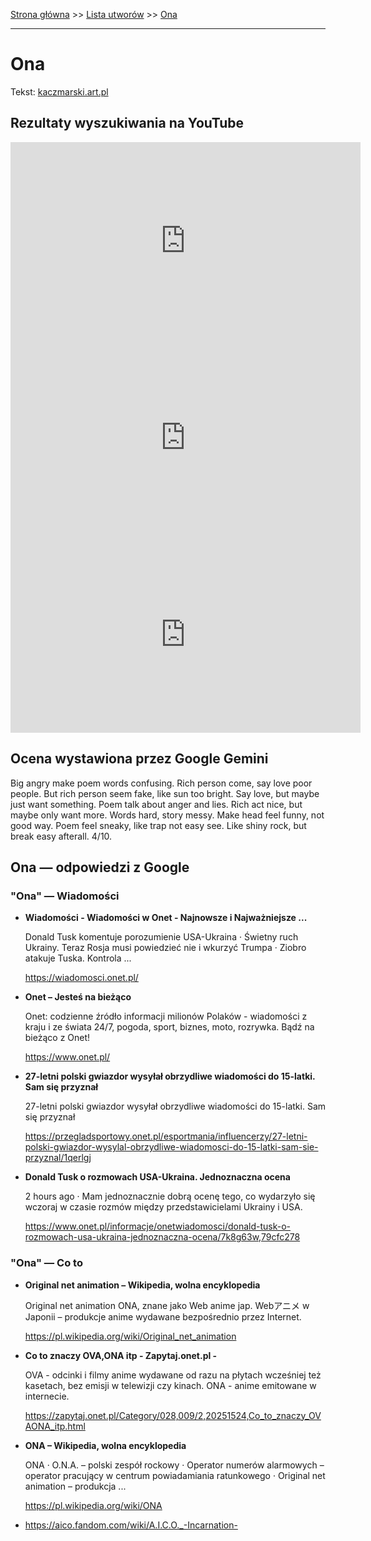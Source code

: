 [Strona główna](../index.md) >> [Lista utworów](../list.md) >> [Ona](386.md)

---

# Ona

Tekst: [kaczmarski.art.pl](https://www.kaczmarski.art.pl/tworczosc/wiersze/ona/)

## Rezultaty wyszukiwania na YouTube

<iframe width="560" height="315" src="https://www.youtube.com/embed/8IaWemVjIhY?si=IdontcarewhotheIRSsendsImnotpayingtaxes" title="YouTube video player" frameborder="0" allow="accelerometer; autoplay; clipboard-write; encrypted-media; gyroscope; picture-in-picture; web-share" referrerpolicy="strict-origin-when-cross-origin" allowfullscreen></iframe>

<iframe width="560" height="315" src="https://www.youtube.com/embed/WJBY0Xp8acs?si=IdontcarewhotheIRSsendsImnotpayingtaxes" title="YouTube video player" frameborder="0" allow="accelerometer; autoplay; clipboard-write; encrypted-media; gyroscope; picture-in-picture; web-share" referrerpolicy="strict-origin-when-cross-origin" allowfullscreen></iframe>

<iframe width="560" height="315" src="https://www.youtube.com/embed/gxBqxAa5h6s?si=IdontcarewhotheIRSsendsImnotpayingtaxes" title="YouTube video player" frameborder="0" allow="accelerometer; autoplay; clipboard-write; encrypted-media; gyroscope; picture-in-picture; web-share" referrerpolicy="strict-origin-when-cross-origin" allowfullscreen></iframe>

## Ocena wystawiona przez Google Gemini

Big angry make poem words confusing. Rich person come, say love poor people. But rich person seem fake, like sun too bright. Say love, but maybe just want something. Poem talk about anger and lies. Rich act nice, but maybe only want more. Words hard, story messy. Make head feel funny, not good way. Poem feel sneaky, like trap not easy see. Like shiny rock, but break easy afterall. 4/10.


## Ona — odpowiedzi z Google

### "Ona" — Wiadomości

- **Wiadomości - Wiadomości w Onet - Najnowsze i Najważniejsze ...**

    Donald Tusk komentuje porozumienie USA-Ukraina · Świetny ruch Ukrainy. Teraz Rosja musi powiedzieć nie i wkurzyć Trumpa · Ziobro atakuje Tuska. Kontrola ... 

   <https://wiadomosci.onet.pl/>
- **Onet – Jesteś na bieżąco**

    Onet: codzienne źródło informacji milionów Polaków - wiadomości z kraju i ze świata 24/7, pogoda, sport, biznes, moto, rozrywka. Bądź na bieżąco z Onet! 

   <https://www.onet.pl/>
- **27-letni polski gwiazdor wysyłał obrzydliwe wiadomości do 15-latki. Sam się przyznał**

    27-letni polski gwiazdor wysyłał obrzydliwe wiadomości do 15-latki. Sam się przyznał 

   <https://przegladsportowy.onet.pl/esportmania/influencerzy/27-letni-polski-gwiazdor-wysylal-obrzydliwe-wiadomosci-do-15-latki-sam-sie-przyznal/1qerlgj>
- **Donald Tusk o rozmowach USA-Ukraina. Jednoznaczna ocena**

    2 hours ago  ·  Mam jednoznacznie dobrą ocenę tego, co wydarzyło się wczoraj w czasie rozmów między przedstawicielami Ukrainy i USA. 

   <https://www.onet.pl/informacje/onetwiadomosci/donald-tusk-o-rozmowach-usa-ukraina-jednoznaczna-ocena/7k8g63w,79cfc278>

### "Ona" — Co to

- **Original net animation – Wikipedia, wolna encyklopedia**

    Original net animation ONA, znane jako Web anime jap. Webアニメ w Japonii – produkcje anime wydawane bezpośrednio przez Internet. 

   <https://pl.wikipedia.org/wiki/Original_net_animation>
- **Co to znaczy OVA,ONA itp - Zapytaj.onet.pl -**

    OVA - odcinki i filmy anime wydawane od razu na płytach wcześniej też kasetach, bez emisji w telewizji czy kinach. ONA - anime emitowane w internecie. 

   <https://zapytaj.onet.pl/Category/028,009/2,20251524,Co_to_znaczy_OVAONA_itp.html>
- **ONA – Wikipedia, wolna encyklopedia**

    ONA · O.N.A. – polski zespół rockowy · Operator numerów alarmowych – operator pracujący w centrum powiadamiania ratunkowego · Original net animation – produkcja ... 

   <https://pl.wikipedia.org/wiki/ONA>
- <https://aico.fandom.com/wiki/A.I.C.O._-Incarnation->

